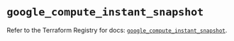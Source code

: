 # `google_compute_instant_snapshot`

Refer to the Terraform Registry for docs: [`google_compute_instant_snapshot`](https://registry.terraform.io/providers/hashicorp/google-beta/6.49.2/docs/resources/google_compute_instant_snapshot).

